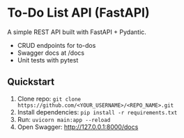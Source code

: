 # To-Do List API (FastAPI)

A simple REST API built with FastAPI + Pydantic.

- CRUD endpoints for to-dos
- Swagger docs at /docs
- Unit tests with pytest

## Quickstart
1. Clone repo: `git clone https://github.com/<YOUR_USERNAME>/<REPO_NAME>.git`
2. Install dependencies: `pip install -r requirements.txt`
3. Run: `uvicorn main:app --reload`
4. Open Swagger: http://127.0.0.1:8000/docs

